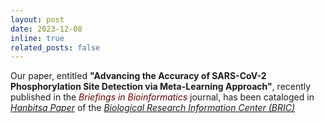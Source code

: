 ```yaml
---
layout: post
date: 2023-12-08
inline: true
related_posts: false
---
```


Our paper, entitled <b>"Advancing the Accuracy of SARS-CoV-2 Phosphorylation Site Detection via Meta-Learning Approach"</b>, recently published in the <span style="color: #600;"><i>Briefings in Bioinformatics</i></span> journal, has been cataloged in <a href="https://www.ibric.org/s.do?nLdsctWFBW"><i>Hanbitsa Paper</i></a> of the <a href="https://www.ibric.org/s.do?nLdsctWFBW"><i>Biological Research Information Center (BRIC)</i></a>